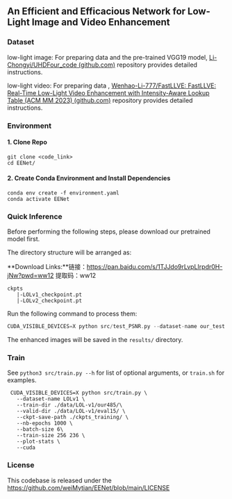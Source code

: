## An Efficient and Efficacious Network for Low-Light Image and Video Enhancement  



### Dataset

low-light image: For preparing data and the pre-trained VGG19 model, [Li-Chongyi/UHDFour_code (github.com)](https://github.com/Li-Chongyi/UHDFour_code/tree/main?tab=readme-ov-file) repository provides detailed instructions.

low-light video: For preparing data , [Wenhao-Li-777/FastLLVE: FastLLVE: Real-Time Low-Light Video Enhancement with Intensity-Aware Lookup Table (ACM MM 2023) (github.com)](https://github.com/Wenhao-Li-777/FastLLVE?tab=readme-ov-file) repository provides detailed instructions.

### Environment

#### 1. Clone Repo

```
git clone <code_link>
cd EENet/
```

#### 2. Create Conda Environment and Install Dependencies

```
conda env create -f environment.yaml
conda activate EENet
```

### Quick Inference

Before performing the following steps, please download our pretrained model first.

The directory structure will be arranged as:

**Download Links:**链接：https://pan.baidu.com/s/1TJJdo9rLvpLIrpdr0H-jNw?pwd=ww12 提取码：ww12

```
ckpts
   |-LOLv1_checkpoint.pt  
   |-LOLv2_checkpoint.pt
```

Run the following command to process them:

```c++
CUDA_VISIBLE_DEVICES=X python src/test_PSNR.py --dataset-name our_test  
```

The enhanced images will be saved in the `results/` directory.

### Train

See `python3 src/train.py --h` for list of optional arguments, or `train.sh` for examples.

```
 CUDA_VISIBLE_DEVICES=X python src/train.py \
   --dataset-name LOLv1 \
   --train-dir ./data/LOL-v1/our485/\
   --valid-dir ./data/LOL-v1/eval15/ \
   --ckpt-save-path ./ckpts_training/ \
   --nb-epochs 1000 \
   --batch-size 6\
   --train-size 256 236 \
   --plot-stats \
   --cuda
```

### License

This codebase is released under the https://github.com/weiMytian/EENet/blob/main/LICENSE

